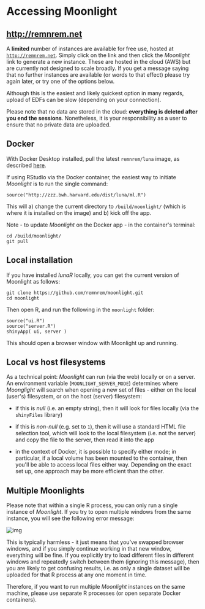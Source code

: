 
# Accessing Moonlight

## http://remnrem.net

A __limited__ number of instances are available for free use, hosted
at [`http://remnrem.net`](http://remnrem.net).  Simply click on the
link and then click the _Moonlight_ link to generate a new instance.
These are hosted in the cloud (AWS) but are currently not designed to
scale broadly.  If you get a message saying that no further instances
are available (or words to that effect) please try again later, or try
one of the options below.

Although this is the easiest and likely quickest option in many regards, upload
of EDFs can be slow (depending on your connection).

Please note that no data are stored in the cloud: __everything is deleted after you end the sessions__.
Nonetheless, it is your responsibility as a user to ensure that no private data are uploaded.

## Docker

With Docker Desktop installed, pull the latest `remnrem/luna` image, as described [here](download/docker.md).

If using RStudio via the Docker container, the easiest way to initiate _Moonlight_ is to run the single command:
```
source("http://zzz.bwh.harvard.edu/dist/luna/ml.R")
```
This will a) change the current directory to `/build/moonlight/` (which is where it is installed on the image) and b) kick off the app.

Note - to update _Moonlight_ on the Docker app - in the container's terminal:
```
cd /build/moonlight/
git pull
```


## Local installation

If you have installed _lunaR_ locally, you can get the current version of Moonlight as follows:

```
git clone https://github.com/remnrem/moonlight.git
cd moonlight
```
Then open R, and run the following in the `moonlight` folder:
```
source("ui.R")
source("server.R")
shinyApp( ui, server ) 
```
This should open a browser window with Moonlight up and running.



## Local vs host filesystems

As a technical point: _Moonlight_ can run (via the web) locally or on
a server.  An environment variable (`MOONLIGHT_SERVER_MODE`)
determines where _Moonglight_ will search when opening a new set of
files - either on the local (user's) filesystem, or on the host
(server) filesystem:

 - if this is _null_ (i.e. an empty string), then it will look for
   files locally (via the `shinyFiles` library)

 - if this is _non-null_ (e.g. set to `1`), then it will use a
   standard HTML file selection tool, which will look to the local
   filesystem (i.e. not the server) and copy the file to the server,
   then read it into the app

 - in the context of Docker, it is possible to specify either mode; in
   particular, if a local volume has been mounted to the container,
   then you'll be able to access local files either way.  Depending on
   the exact set up, one approach may be more efficient than the
   other.
 

## Multiple Moonlights

Please note that within a single R process, you can only run a single instance of _Moonlight_.   If you try to open multiple windows from the same instance, you will see the following error message: 

![img](../img/mlwarn.png)

This is typically harmless - it just means that you've swapped browser
windows, and if you simply continue working in that new window,
everything will be fine.  If you explicitly try to load different
files in different windows and repeatedly switch between them
(ignoring this message), then you are likely to get confusing results,
i.e. as only a single dataset will be uploaded for that R process at
any one moment in time.

Therefore, if you want to run multiple _Moonlight_ instances on the same machine, please use separate R processes (or open separate Docker containers). 

